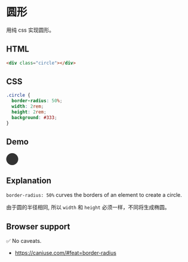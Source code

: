 # 圆形

用纯 css 实现圆形。

## HTML

```html
<div class="circle"></div>
```

## CSS

```css
.circle {
  border-radius: 50%;
  width: 2rem;
  height: 2rem;
  background: #333;
}
```

## Demo

<div class="snippet-demo">
  <div class="snippet-demo__circle"></div>
</div>

<style>
.snippet-demo__circle {
  border-radius: 50%;
  width: 2rem;
  height: 2rem;
  background: #333;
}
</style>

## Explanation

`border-radius: 50%` curves the borders of an element to create a circle.

由于圆的半径相同, 所以 `width` 和 `height` 必须一样，不同将生成椭圆。

## Browser support

<span class="snippet__support-note">✅ No caveats.</span>

* https://caniuse.com/#feat=border-radius

<!-- tags: visual -->
